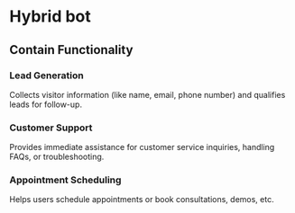 # Hybrid bot

## Contain Functionality

### Lead Generation
Collects visitor information (like name, email, phone number) and qualifies leads for follow-up.

### Customer Support
Provides immediate assistance for customer service inquiries, handling FAQs, or troubleshooting.

### Appointment Scheduling
Helps users schedule appointments or book consultations, demos, etc.
